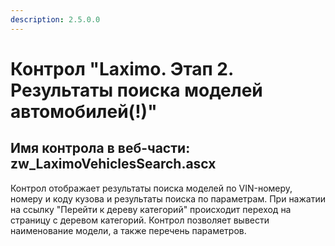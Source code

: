 ```yaml
---
description: 2.5.0.0
---
```


# Контрол "Laximo. Этап 2. Результаты поиска моделей автомобилей\(!\)"

## Имя контрола в веб-части: zw\_LaximoVehiclesSearch.ascx

Контрол отображает результаты поиска моделей по VIN-номеру, номеру и коду кузова и результаты поиска по параметрам. При нажатии на ссылку "Перейти к дереву категорий" происходит переход на страницу с деревом категорий. Контрол позволяет вывести наименование модели, а также перечень параметров.

